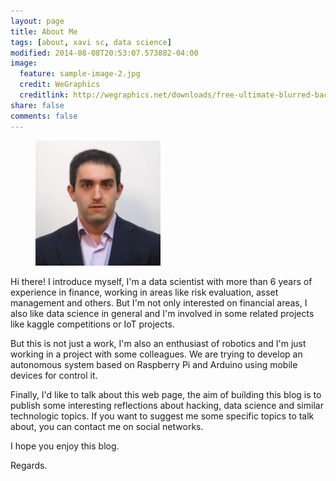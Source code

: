 ```yaml
---
layout: page
title: About Me
tags: [about, xavi sc, data science]
modified: 2014-08-08T20:53:07.573882-04:00
image:
  feature: sample-image-2.jpg
  credit: WeGraphics
  creditlink: http://wegraphics.net/downloads/free-ultimate-blurred-background-pack/
share: false  
comments: false
---
```


<figure class="mobile">
	<img src="/images/bio-photo.jpg" alt="Xavi's Logo">
</figure>

Hi there! I introduce myself, I'm a data scientist with more than 6 years of experience in finance, working in areas like risk evaluation, asset management and others. But I'm not only interested on financial areas, I also like data science in general and I'm involved in some related projects like kaggle competitions or IoT projects.

<p></p>

But this is not just a work, I'm also an enthusiast of robotics and I'm just working in a project with some colleagues. We are trying to develop an autonomous system based on Raspberry Pi and Arduino using mobile devices for control it. 

<p></p>

Finally, I'd like to talk about this web page, the aim of building this blog is to publish some interesting reflections about hacking, data science and similar technologic topics. If you want to suggest me some specific topics to talk about, you can contact me on social networks.

<p></p>

I hope you enjoy this blog.

<p></p>

Regards.